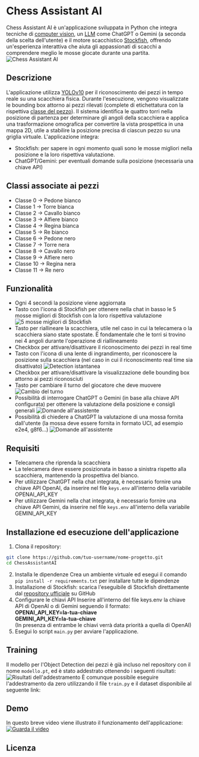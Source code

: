 # Chess Assistant AI
Chess Assistant AI è un'applicazione sviluppata in Python che integra tecniche di [computer vision](https://en.wikipedia.org/wiki/Computer_vision#:~:text=11%20External%20links-,Definition,human%20visual%20system%20can%20do.), un [LLM](https://en.wikipedia.org/wiki/Large_language_model) come ChatGPT o Gemini (a seconda della scelta dell'utente) e il motore scacchistico [Stockfish](https://github.com/official-stockfish/Stockfish), offrendo un'esperienza interattiva che aiuta gli appassionati di scacchi a comprendere meglio le mosse giocate durante una partita.
![Chess Assistant AI](assets/chess-assistant-ai.png)

## Descrizione
L'applicazione utilizza [YOLOv10](https://docs.ultralytics.com/models/yolov10/) per il riconoscimento dei pezzi in tempo reale su una scacchiera fisica. Durante l'esecuzione, vengono visualizzate le bounding box attorno ai pezzi rilevati (complete di etichettatura con la rispettiva [classe del pezzo](#classi-associate-ai-pezzi)). Il sistema identifica le quattro torri nella posizione di partenza per determinare gli angoli della scacchiera e applica una trasformazione omografica per convertire la vista prospettica in una mappa 2D, utile a stabilire la posizione precisa di ciascun pezzo su una griglia virtuale.
L'applicazione integra:
- Stockfish: per sapere in ogni momento quali sono le mosse migliori nella posizione e la loro rispettiva valutazione.
- ChatGPT/Gemini: per eventuali domande sulla posizione (necessaria una chiave API)
 
## Classi associate ai pezzi
- Classe 0  →  Pedone bianco
- Classe 1  →  Torre bianca
- Classe 2  →  Cavallo bianco
- Classe 3  →  Alfiere bianco
- Classe 4  →  Regina bianca
- Classe 5  →  Re bianco
- Classe 6  →  Pedone nero
- Classe 7  →  Torre nera
- Classe 8  →  Cavallo nero
- Classe 9  →  Alfiere nero
- Classe 10 →  Regina nera
- Classe 11 →  Re nero

## Funzionalità
- Ogni 4 secondi la posizione viene aggiornata
- Tasto con l'icona di Stockfish per ottenere nella chat in basso le 5 mosse migliori di Stockfish con la loro rispettiva valutazione
![5 mosse migliori di Stockfish](assets/stockfish_best_moves.png)
- Tasto per riallineare la scacchiera, utile nel caso in cui la telecamera o la scacchiera siano state spostate. È fondamentale che le torri si trovino nei 4 angoli durante l'operazione di riallineamento
- Checkbox per attivare/disattivare il riconoscimento dei pezzi in real time
- Tasto con l'icona di una lente di ingrandimento, per riconoscere la posizione sulla scacchiera (nel caso in cui il riconoscimento real time sia disattivato)
![Detection istantanea](assets/instant_detection.png)
- Checkbox per attivare/disattivare la visualizzazione delle bounding box attorno ai pezzi riconosciuti
- Tasto per cambiare il turno del giocatore che deve muovere
![Cambio del turno](assets/change_turn.png)
- Possibilità di interrogare ChatGPT o Gemini (in base alla chiave API configurata) per ottenere la valutazione della posizione e consigli generali
![Domande all'assistente](assets/assistant_general_question.png)
- Possibilità di chiedere a ChatGPT la valutazione di una mossa fornita dall'utente (la mossa deve essere fornita in formato UCI, ad esempio e2e4, g8f6...)
![Domande all'assistente](assets/assistant_specific_move.png)

## Requisiti
- Telecamera che riprenda la scacchiera
- La telecamera deve essere posizionata in basso a sinistra rispetto alla scacchiera, mantenendo la prospettiva del bianco.
- Per utilizzare ChatGPT nella chat integrata, è necessario fornire una chiave API OpenAI, da inserire nel file `keys.env` all'interno della variabile OPENAI_API_KEY
- Per utilizzare Gemini nella chat integrata, è necessario fornire una chiave API Gemini, da inserire nel file `keys.env` all'interno della variabile GEMINI_API_KEY

## Installazione ed esecuzione dell'applicazione
1. Clona il repository:
```bash
git clone https://github.com/tuo-username/nome-progetto.git
cd ChessAssistantAI
```
2. Installa le dipendenze
Crea un ambiente virtuale ed esegui il comando `pip install -r requirements.txt` per installare tutte le dipendenze
3. Installazione di Stockfish:
scarica l'eseguibile di Stockfish direttamente dal [repository ufficiale](https://github.com/official-stockfish/Stockfish) su GitHub
4. Configurare le chiavi API 
Inserire all'interno del file keys.env la chiave API di OpenAI o di Gemini seguendo il formato:<br>
**OPENAI_API_KEY=la-tua-chiave**<br>
**GEMINI_API_KEY=la-tua-chiave**<br>
(In presenza di entrambe le chiavi verrà data priorità a quella di OpenAI)
5. Esegui lo script `main.py` per avviare l'applicazione.

## Training
Il modello per l'Object Detection dei pezzi è già incluso nel repository con il nome `modello.pt`, ed è stato addestrato ottenendo i seguenti risultati:
![Risultati dell'addestramento](assets/training_results.png)
È comunque possibile eseguire l'addestramento da zero utilizzando il file `train.py` e il dataset disponibile al seguente link:

## Demo
In questo breve video viene illustrato il funzionamento dell'applicazione: [![Guarda il video](assets/chess-assistant-ai.png)](https://youtu.be/WZLR9H4znxg)

## Licenza
